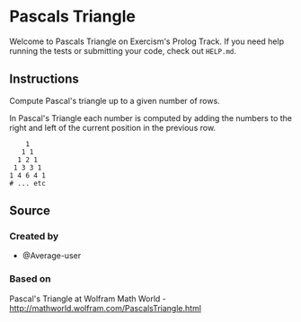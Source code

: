 # Pascals Triangle

Welcome to Pascals Triangle on Exercism's Prolog Track.
If you need help running the tests or submitting your code, check out `HELP.md`.

## Instructions

Compute Pascal's triangle up to a given number of rows.

In Pascal's Triangle each number is computed by adding the numbers to
the right and left of the current position in the previous row.

```text
    1
   1 1
  1 2 1
 1 3 3 1
1 4 6 4 1
# ... etc
```

## Source

### Created by

- @Average-user

### Based on

Pascal's Triangle at Wolfram Math World - http://mathworld.wolfram.com/PascalsTriangle.html